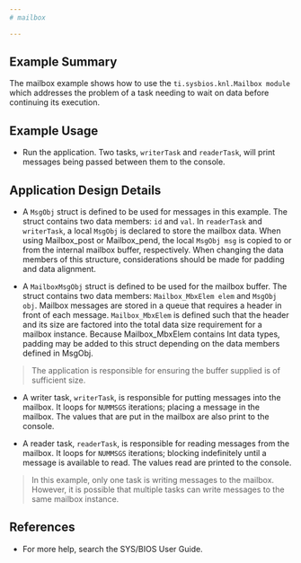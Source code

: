 ```yaml
---
# mailbox

---
```


## Example Summary

The mailbox example shows how to use the `ti.sysbios.knl.Mailbox module` which
addresses the problem of a task needing to wait on data before continuing its
execution.

## Example Usage

* Run the application. Two tasks, `writerTask` and `readerTask`, will print
messages being passed between them to the console.

## Application Design Details

* A `MsgObj` struct is defined to be used for messages in this example. The
struct contains two data members: `id` and `val`. In `readerTask` and
`writerTask`, a local `MsgObj` is declared to store the mailbox data. When
using Mailbox_post or Mailbox_pend, the local `MsgObj msg` is copied to or
from the internal mailbox buffer, respectively.  When changing the data
members of this structure, considerations should be made for padding and
data alignment.

* A `MailboxMsgObj` struct is defined to be used for the mailbox buffer. The
struct contains two data members: `Mailbox_MbxElem elem` and `MsgObj obj`.
Mailbox messages are stored in a queue that requires a header in front of
each message. `Mailbox_MbxElem` is defined such that the header and its size
are factored into the total data size requirement for a mailbox instance.
Because Mailbox_MbxElem contains Int data types, padding may be added to this
struct depending on the data members defined in MsgObj.

> The application is responsible for ensuring the buffer supplied is of
sufficient size.

* A writer task, `writerTask`, is responsible for putting messages into the
mailbox.  It loops for `NUMMSGS` iterations; placing a message in the mailbox.
The values that are put in the mailbox are also print to the console.

* A reader task, `readerTask`, is responsible for reading messages from the
mailbox.  It loops for `NUMMSGS` iterations; blocking indefinitely until a
message is available to read. The values read are printed to the console.

> In this example, only one task is writing messages to the mailbox. However,
it is possible that multiple tasks can write messages to the same mailbox
instance.

## References

* For more help, search the SYS/BIOS User Guide.
